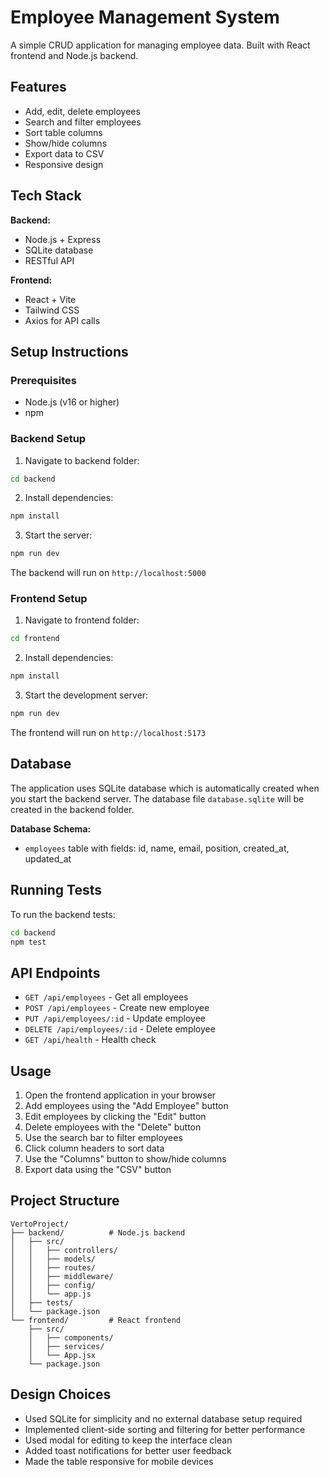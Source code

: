 # Employee Management System

A simple CRUD application for managing employee data. Built with React frontend and Node.js backend.

## Features

- Add, edit, delete employees
- Search and filter employees
- Sort table columns
- Show/hide columns
- Export data to CSV
- Responsive design

## Tech Stack

**Backend:**
- Node.js + Express
- SQLite database
- RESTful API

**Frontend:**
- React + Vite
- Tailwind CSS
- Axios for API calls

## Setup Instructions

### Prerequisites
- Node.js (v16 or higher)
- npm

### Backend Setup

1. Navigate to backend folder:
```bash
cd backend
```

2. Install dependencies:
```bash
npm install
```

3. Start the server:
```bash
npm run dev
```

The backend will run on `http://localhost:5000`

### Frontend Setup

1. Navigate to frontend folder:
```bash
cd frontend
```

2. Install dependencies:
```bash
npm install
```

3. Start the development server:
```bash
npm run dev
```

The frontend will run on `http://localhost:5173`

## Database

The application uses SQLite database which is automatically created when you start the backend server. The database file `database.sqlite` will be created in the backend folder.

**Database Schema:**
- `employees` table with fields: id, name, email, position, created_at, updated_at

## Running Tests

To run the backend tests:
```bash
cd backend
npm test
```

## API Endpoints

- `GET /api/employees` - Get all employees
- `POST /api/employees` - Create new employee
- `PUT /api/employees/:id` - Update employee
- `DELETE /api/employees/:id` - Delete employee
- `GET /api/health` - Health check

## Usage

1. Open the frontend application in your browser
2. Add employees using the "Add Employee" button
3. Edit employees by clicking the "Edit" button
4. Delete employees with the "Delete" button
5. Use the search bar to filter employees
6. Click column headers to sort data
7. Use the "Columns" button to show/hide columns
8. Export data using the "CSV" button

## Project Structure

```
VertoProject/
├── backend/          # Node.js backend
│   ├── src/
│   │   ├── controllers/
│   │   ├── models/
│   │   ├── routes/
│   │   ├── middleware/
│   │   ├── config/
│   │   └── app.js
│   ├── tests/
│   └── package.json
└── frontend/         # React frontend
    ├── src/
    │   ├── components/
    │   ├── services/
    │   └── App.jsx
    └── package.json
```

## Design Choices

- Used SQLite for simplicity and no external database setup required
- Implemented client-side sorting and filtering for better performance
- Used modal for editing to keep the interface clean
- Added toast notifications for better user feedback
- Made the table responsive for mobile devices
